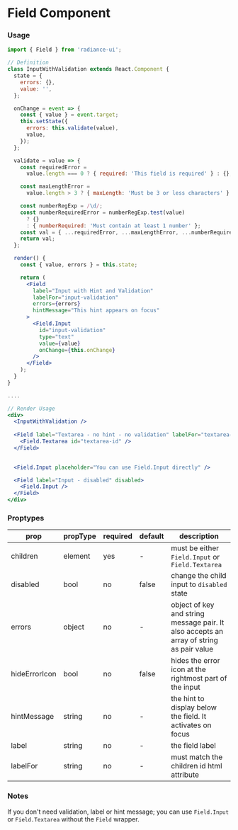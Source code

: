 # Field Component
### Usage

```jsx
import { Field } from 'radiance-ui';

// Definition
class InputWithValidation extends React.Component {
  state = {
    errors: {},
    value: '',
  };

  onChange = event => {
    const { value } = event.target;
    this.setState({
      errors: this.validate(value),
      value,
    });
  };

  validate = value => {
    const requiredError =
      value.length === 0 ? { required: 'This field is required' } : {};

    const maxLengthError =
      value.length > 3 ? { maxLength: 'Must be 3 or less characters' } : {};

    const numberRegExp = /\d/;
    const numberRequiredError = numberRegExp.test(value)
      ? {}
      : { numberRequired: 'Must contain at least 1 number' };
    const val = { ...requiredError, ...maxLengthError, ...numberRequiredError };
    return val;
  };

  render() {
    const { value, errors } = this.state;

    return (
      <Field
        label="Input with Hint and Validation"
        labelFor="input-validation"
        errors={errors}
        hintMessage="This hint appears on focus"
      >
        <Field.Input
          id="input-validation"
          type="text"
          value={value}
          onChange={this.onChange}
        />
      </Field>
    );
  }
}

....

// Render Usage
<div>
  <InputWithValidation />
  
  <Field label="Textarea - no hint - no validation" labelFor="textarea-id">
    <Field.Textarea id="textarea-id" />
  </Field>
  

  <Field.Input placeholder="You can use Field.Input directly" />

  <Field label="Input - disabled" disabled>
    <Field.Input />
  </Field>
</div>
```

<!-- STORY -->

### Proptypes
| prop                | propType    | required | default    | description                                                                                                                  
|---------------------|-------------|----------|------------|------------------------------------------------------------------------------------------------------------------------------|
| children            | element     | yes      | -          | must be either `Field.Input` or `Field.Textarea` |
| disabled            | bool        | no       | false      | change the child input to `disabled` state |
| errors              | object      | no       | -          | object of key and string message pair. It also accepts an array of string as pair value |
| hideErrorIcon       | bool        | no       | false      | hides the error icon at the rightmost part of the input |
| hintMessage         | string      | no       | -          | the hint to display below the field. It activates on focus |
| label               | string      | no       | -          | the field label |
| labelFor            | string      | no       | -          | must match the children id html attribute |

### Notes
If you don't need validation, label or hint message; you can use `Field.Input` or `Field.Textarea` without the `Field` wrapper.
